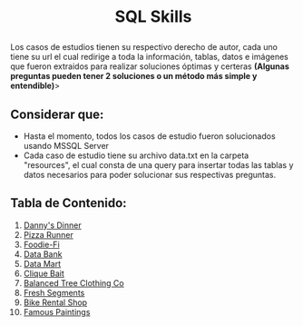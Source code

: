 # <p align="center"> SQL Skills
Los casos de estudios tienen su respectivo derecho de autor, cada uno tiene su url el cual redirige a toda la información, tablas, datos e imágenes que fueron extraidos para realizar soluciones óptimas y certeras <strong>(Algunas preguntas pueden tener 2 soluciones o un método más simple y entendible)</strong>>

## Considerar que:
- Hasta el momento, todos los casos de estudio fueron solucionados usando MSSQL Server 
- Cada caso de estudio tiene su archivo data.txt en la carpeta "resources", el cual consta de una query para insertar todas las tablas y datos necesarios para poder solucionar sus respectivas preguntas.

## Tabla de Contenido:
1. [Danny's Dinner](https://github.com/DevR-Z/SQL-CaseStudies/blob/main/8WeeksSQLChallenge/1%20-%20Danny's%20Diner/Danny's%20Dinner.md)
2. [Pizza Runner](https://github.com/DevR-Z/SQL-CaseStudies/blob/main/8WeeksSQLChallenge/2%20-%20Pizza%20Runner/Pizza%20runner.md)
3. [Foodie-Fi](https://github.com/DevR-Z/SQL-CaseStudies/blob/main/8WeeksSQLChallenge/3%20-%20Foodie-Fi/Foodie-Fi.md)
4. [Data Bank](https://github.com/DevR-Z/SQL-CaseStudies/blob/main/8WeeksSQLChallenge/4%20-%20Data%20Bank/Data%20Bank.md)
5. [Data Mart](https://github.com/DevR-Z/SQL-CaseStudies/blob/main/8WeeksSQLChallenge/5%20-%20Data%20Mart/Data%20Mart.md)
6. [Clique Bait](https://github.com/DevR-Z/SQL-CaseStudies/blob/main/8WeeksSQLChallenge/6%20-%20Clique%20Bait/Clique%20Bait.md)
7. [Balanced Tree Clothing Co](https://github.com/DevR-Z/SQL-CaseStudies/blob/main/8WeeksSQLChallenge/7%20-%20Balanced%20Tree%20Clothing%20Co/Balanced%20Tree%20Clothing%20Co.md)
8. [Fresh Segments](https://github.com/DevR-Z/SQL-CaseStudies/blob/main/8WeeksSQLChallenge/8%20-%20Fresh%20Segments/Fresh%20Segments.md)
9. [Bike Rental Shop](https://github.com/DevR-Z/SQL-CaseStudies/blob/main/Bike%20Rental%20Shop/Bike%20Rental%20Shop.md)
10. [Famous Paintings](https://github.com/DevR-Z/SQL-CaseStudies/blob/main/Famous%20Paintings/Famous%20Paintings.md)